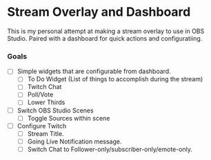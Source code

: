 # Stream Overlay and Dashboard

This is my personal attempt at making a stream overlay to use in OBS Studio. Paired with a dashboard for quick actions and configuratiing.

### Goals

- [ ] Simple widgets that are configurable from dashboard.
  - [ ] To Do Widget (List of things to accomplish during the stream)
  - [ ] Twitch Chat
  - [ ] Poll/Vote
  - [ ] Lower Thirds
- [ ] Switch OBS Studio Scenes
  - [ ] Toggle Sources within scene
- [ ] Configure Twitch
  - [ ] Stream Title.
  - [ ] Going Live Notification message.
  - [ ] Switch Chat to Follower-only/subscriber-only/emote-only.
